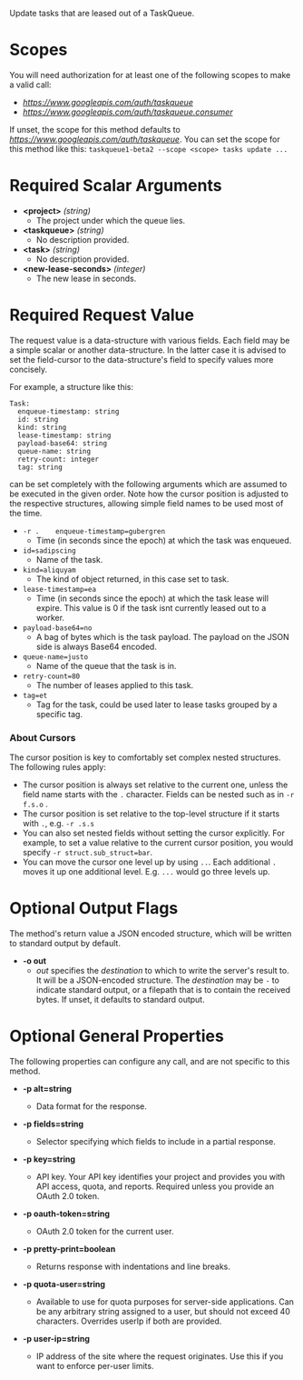 Update tasks that are leased out of a TaskQueue.
# Scopes

You will need authorization for at least one of the following scopes to make a valid call:

* *https://www.googleapis.com/auth/taskqueue*
* *https://www.googleapis.com/auth/taskqueue.consumer*

If unset, the scope for this method defaults to *https://www.googleapis.com/auth/taskqueue*.
You can set the scope for this method like this: `taskqueue1-beta2 --scope <scope> tasks update ...`
# Required Scalar Arguments
* **&lt;project&gt;** *(string)*
    - The project under which the queue lies.
* **&lt;taskqueue&gt;** *(string)*
    - No description provided.
* **&lt;task&gt;** *(string)*
    - No description provided.
* **&lt;new-lease-seconds&gt;** *(integer)*
    - The new lease in seconds.
# Required Request Value

The request value is a data-structure with various fields. Each field may be a simple scalar or another data-structure.
In the latter case it is advised to set the field-cursor to the data-structure's field to specify values more concisely.

For example, a structure like this:
```
Task:
  enqueue-timestamp: string
  id: string
  kind: string
  lease-timestamp: string
  payload-base64: string
  queue-name: string
  retry-count: integer
  tag: string

```

can be set completely with the following arguments which are assumed to be executed in the given order. Note how the cursor position is adjusted to the respective structures, allowing simple field names to be used most of the time.

* `-r .    enqueue-timestamp=gubergren`
    - Time (in seconds since the epoch) at which the task was enqueued.
* `id=sadipscing`
    - Name of the task.
* `kind=aliquyam`
    - The kind of object returned, in this case set to task.
* `lease-timestamp=ea`
    - Time (in seconds since the epoch) at which the task lease will expire. This value is 0 if the task isnt currently leased out to a worker.
* `payload-base64=no`
    - A bag of bytes which is the task payload. The payload on the JSON side is always Base64 encoded.
* `queue-name=justo`
    - Name of the queue that the task is in.
* `retry-count=80`
    - The number of leases applied to this task.
* `tag=et`
    - Tag for the task, could be used later to lease tasks grouped by a specific tag.


### About Cursors

The cursor position is key to comfortably set complex nested structures. The following rules apply:

* The cursor position is always set relative to the current one, unless the field name starts with the `.` character. Fields can be nested such as in `-r f.s.o` .
* The cursor position is set relative to the top-level structure if it starts with `.`, e.g. `-r .s.s`
* You can also set nested fields without setting the cursor explicitly. For example, to set a value relative to the current cursor position, you would specify `-r struct.sub_struct=bar`.
* You can move the cursor one level up by using `..`. Each additional `.` moves it up one additional level. E.g. `...` would go three levels up.


# Optional Output Flags

The method's return value a JSON encoded structure, which will be written to standard output by default.

* **-o out**
    - *out* specifies the *destination* to which to write the server's result to.
      It will be a JSON-encoded structure.
      The *destination* may be `-` to indicate standard output, or a filepath that is to contain the received bytes.
      If unset, it defaults to standard output.
# Optional General Properties

The following properties can configure any call, and are not specific to this method.

* **-p alt=string**
    - Data format for the response.

* **-p fields=string**
    - Selector specifying which fields to include in a partial response.

* **-p key=string**
    - API key. Your API key identifies your project and provides you with API access, quota, and reports. Required unless you provide an OAuth 2.0 token.

* **-p oauth-token=string**
    - OAuth 2.0 token for the current user.

* **-p pretty-print=boolean**
    - Returns response with indentations and line breaks.

* **-p quota-user=string**
    - Available to use for quota purposes for server-side applications. Can be any arbitrary string assigned to a user, but should not exceed 40 characters. Overrides userIp if both are provided.

* **-p user-ip=string**
    - IP address of the site where the request originates. Use this if you want to enforce per-user limits.
